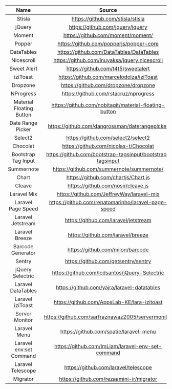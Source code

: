 |           Name           |                           Source                           |
| :----------------------: | :--------------------------------------------------------: |
|          Stisla          |              https://github.com/stisla/stisla              |
|          jQuery          |              https://github.com/jquery/jquery              |
|          Moment          |             https://github.com/moment/moment/              |
|          Popper          |          https://github.com/popperjs/popper-core           |
|        DataTables        |          https://github.com/DataTables/DataTables          |
|        Nicescroll        |       https://github.com/inuyaksa/jquery.nicescroll        |
|       Sweet Alert        |             https://github.com/t4t5/sweetalert             |
|         iziToast         |          https://github.com/marcelodolza/iziToast          |
|         Dropzone         |            https://github.com/dropzone/dropzone            |
|        NProgress         |           https://github.com/rstacruz/nprogress            |
| Material Floating Button |   https://github.com/nobitagit/material-floating-button    |
|    Date Range Picker     |       https://github.com/dangrossman/daterangepicker       |
|         Select2          |             https://github.com/select2/select2             |
|         Chocolat         |           https://github.com/nicolas-t/Chocolat            |
|   Bootstrap Tag Input    | https://github.com/bootstrap-tagsinput/bootstrap-tagsinput |
|        Summernote        |         https://github.com/summernote/summernote/          |
|          Chart           |            https://github.com/chartjs/Chart.js             |
|          Cleave          |             https://github.com/nosir/cleave.js             |
|       Laravel Mix        |         https://github.com/JeffreyWay/laravel-mix          |
|    Laravel Page Speed    |    https://github.com/renatomarinho/laravel-page-speed     |
|    Laravel Jetstream     |            https://github.com/laravel/jetstream            |
|      Laravel Breeze      |             https://github.com/laravel/breeze              |
|    Barcode Generator     |              https://github.com/milon/barcode              |
|          Sentry          |            https://github.com/getsentry/sentry             |
|     jQuery Selectric     |       https://github.com/lcdsantos/jQuery-Selectric        |
|    Laravel DataTables    |        https://github.com/yajra/laravel-datatables         |
|     Laravel iziToast     |        https://github.com/AppsLab-KE/lara-izitoast         |
|      Server Monitor      |     https://github.com/sarfraznawaz2005/servermonitor      |
|       Laravel Menu       |           https://github.com/spatie/laravel-menu           |
| Laravel env:set Command  |     https://github.com/ImLiam/laravel-env-set-command      |
|    Laravel Telescope     |            https://github.com/laravel/telescope            |
|         Migrator         |          https://github.com/rezaamini-ir/migrator          |